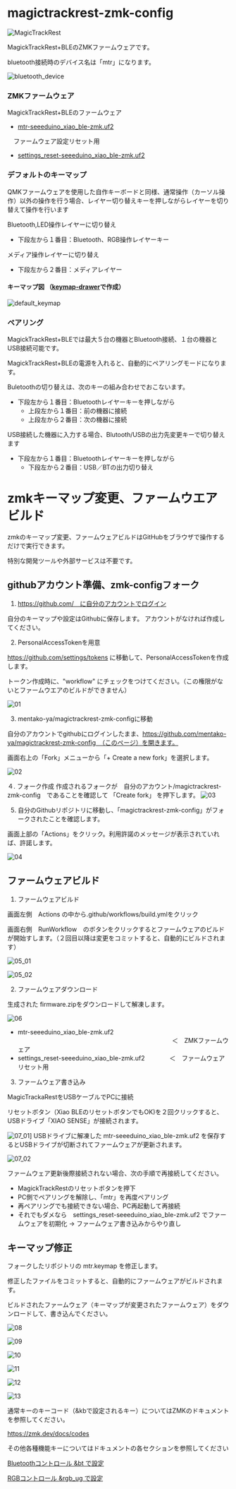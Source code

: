 # magictrackrest-zmk-config

![MagicTrackRest](images/MagicTrackRest+BLE.jpg)

MagickTrackRest+BLEのZMKファームウェアです。

bluetooth接続時のデバイス名は「mtr」になります。

![bluetooth_device](images/bluetooth_device.png)


### ZMKファームウェア

MagickTrackRest+BLEのファームウェア
* [mtr-seeeduino_xiao_ble-zmk.uf2](firmware/mtr-seeeduino_xiao_ble-zmk.uf2)

　ファームウェア設定リセット用
* [settings_reset-seeeduino_xiao_ble-zmk.uf2](firmware/settings_reset-seeeduino_xiao_ble-zmk.uf2)


### デフォルトのキーマップ

QMKファームウェアを使用した自作キーボードと同様、通常操作（カーソル操作）以外の操作を行う場合、レイヤー切り替えキーを押しながらレイヤーを切り替えて操作を行います

Bluetooth,LED操作レイヤーに切り替え
  * 下段左から１番目：Bluetooth、RGB操作レイヤーキー

メディア操作レイヤーに切り替え
  * 下段左から２番目：メディアレイヤー

#### キーマップ図 （[keymap-drawer](https://caksoylar.github.io/keymap-drawer?keymap_yaml=H4sIAAAAAAAC_22SzW6jMBSF93mKK2WbFk1GM4vskmB-NBQQkLSzQiY4BcXEjA1FUZTX6Nv0ZfokNTahiTQrPp_LPfdczBQs1_PA9SEjlHWwLwnNoSubAjC8YdoSoOWBwPlfdUgP5JQxzPMF7AnnpTBER0h9mUyBcTgz3hQspfjE2mYBZ1HTUj4b3pIZcNaJBfycwY7RtjpK_jWDpmirTOL80lsIQqBomlosDONVzm-zxx2rjB0-CHaimBtyeoXrh5zjjnAjoywzKlwejT_o79MyTOMQrR-rfKoDTIYcE4C7XPIMMETbYyqIEnS8ueIx4e_eg3DR9-Rkj1vapErphQc4Swdv6ds_ZlBIih0rudwV5rqwTiJPF0IbNqEiJ3hCCoYz8s2xdRWHa9WZ0Tblr5me-W2N_ARF6oWK5CW-LcsBpq_IQ1aiwAyetRK5ttNLN016j1XkgonWI7u-5m3gXeNFz9penyxrzPL5_iGv8VST_p7xUVxTKqWQf9JltBqChRHaKoidjWV5-iv46KWPdrfwEC6RHdsr-i96qcheQRLYIzsbd-R4-c1ynf8HCjbJnQEadtJm5o2ZeWNmTr4Abb4AYy4DAAA%3D)で作成）

![default_keymap](images/default_keymap.svg)


### ペアリング

MagickTrackRest+BLEでは最大５台の機器とBluetooth接続、１台の機器とUSB接続可能です。

MagickTrackRest+BLEの電源を入れると、自動的にペアリングモードになります。

Buletoothの切り替えは、次のキーの組み合わせでおこないます。

* 下段左から１番目：Bluetoothレイヤーキーを押しながら
  * 上段左から１番目：前の機器に接続
  * 上段左から２番目：次の機器に接続

USB接続した機器に入力する場合、Blutooth/USBの出力先変更キーで切り替えます

* 下段左から１番目：Bluetoothレイヤーキーを押しながら
  * 下段左から２番目：USB／BTの出力切り替え


# zmkキーマップ変更、ファームウエアビルド

zmkのキーマップ変更、ファームウェアビルドはGitHubをブラウザで操作するだけで実行できます。

特別な開発ツールや外部サービスは不要です。


## githubアカウント準備、zmk-configフォーク

1. https://github.com/　に自分のアカウントでログイン

自分のキーマップや設定はGithubに保存します。
アカウントがなければ作成してください。


2. PersonalAccessTokenを用意

https://github.com/settings/tokens に移動して、PersonalAccessTokenを作成します。

トークン作成時に、"workflow" にチェックをつけてください。（この権限がないとファームウエアのビルドができません）

![01](images/guide/guide_01.png)


3. mentako-ya/magictrackrest-zmk-configに移動

自分のアカウントでgithubにログインしたまま、https://github.com/mentako-ya/magictrackrest-zmk-config　（このページ）を開きます。

画面右上の「Fork」メニューから「+ Create a new fork」を選択します。

![02](images/guide/guide_02.png)


４. フォーク作成
作成されるフォークが　自分のアカウント/magictrackrest-zmk-config　であることを確認して 「Create fork」 を押下します。
![03](images/guide/guide_03.png)


5. 自分のGithubリポジトリに移動し、「magictrackrest-zmk-config」がフォークされたことを確認します。

画面上部の「Actions」をクリック。利用許諾のメッセージが表示されていれば、許諾します。

![04](images/guide/guide_04.png)


## ファームウェアビルド

1. ファームウェアビルド

画面左側　Actions の中から.github/workflows/build.ymlをクリック

画面右側　RunWorkflow　のボタンをクリックするとファームウェアのビルドが開始すします。（２回目以降は変更をコミットすると、自動的にビルドされます）

![05_01](images/guide/guide_05_01.png)

![05_02](images/guide/guide_05_02.png)

2. ファームウェアダウンロード

生成された firmware.zipをダウンロードして解凍します。

![06](images/guide/guide_06.png)

* mtr-seeeduino_xiao_ble-zmk.uf2 　　　　　　　　　　　　　　　　　　　　　　　　　＜　ZMKファームウェア
* settings_reset-seeeduino_xiao_ble-zmk.uf2　　　　＜　ファームウェアリセット用

3. ファームウェア書き込み

MagicTrackaRestをUSBケーブルでPCに接続

リセットボタン（Xiao BLEのリセットボタンでもOK)を２回クリックすると、USBドライブ「XIAO SENSE」が接続されます。

![07_01](images/guide/guide_07_01.png)]
USBドライブに解凍した mtr-seeeduino_xiao_ble-zmk.uf2 を保存するとUSBドライブが切断されてファームウェアが更新されます。

![07_02](images/guide/guide_07_02.png)

ファームウェア更新後際接続されない場合、次の手順で再接続してください。

* MagickTrackRestのリセットボタンを押下
* PC側でペアリングを解除し、「mtr」を再度ペアリング
* 再ペアリングでも接続できない場合、PC再起動して再接続
* それでもダメなら　settings_reset-seeeduino_xiao_ble-zmk.uf2 でファームウェアを初期化 → ファームウェア書き込みからやり直し


## キーマップ修正　

フォークしたリポジトリの mtr.keymap を修正します。

修正したファイルをコミットすると、自動的にファームウェアがビルドされます。

ビルドされたファームウェア（キーマップが変更されたファームウェア）をダウンロードして、書き込んでください。

![08](images/guide/guide_08.png)

![09](images/guide/guide_09.png)

![10](images/guide/guide_10.png)

![11](images/guide/guide_11.png)

![12](images/guide/guide_12.png)

![13](images/guide/guide_13.png)

通常キーのキーコード（&kbで設定されるキー）についてはZMKのドキュメントを参照してください。

  https://zmk.dev/docs/codes

その他各種機能キーについてはドキュメントの各セクションを参照してください

  [Bluetoothコントロール &bt で設定 ](https://zmk.dev/docs/behaviors/bluetooth)

  [RGBコントロール &rgb_ug で設定 ](https://zmk.dev/docs/behaviors/underglow)
